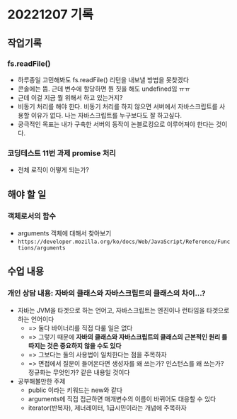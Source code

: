 # 20221207 기록
## 작업기록
### fs.readFile()
- 하루종일 고민해봐도 fs.readFile() 리턴을 내보낼 방법을 못찾겠다
- 콘솔에는 뜸. 근데 변수에 할당하면 뭔 짓을 해도 undefined임 ㅠㅠ
- 근데 이걸 지금 뭘 위해서 하고 있는거지? 
- 비동기 처리를 해야 한다. 비동기 처리를 하지 않으면 서버에서 자바스크립트를 사용할 이유가 없다. 나는 자바스크립트를 누구보다도 잘 하고싶다.
- 궁극적인 목표는 내가 구축한 서버의 동작이 논블로킹으로 이루어져야 한다는 것이다.

### 코딩테스트 11번 과제 promise 처리 
- 전체 로직이 어떻게 되는가?

## 해야 할 일
### 객체로서의 함수
- arguments 객체에 대해서 찾아보기
- `https://developer.mozilla.org/ko/docs/Web/JavaScript/Reference/Functions/arguments`

## 수업 내용
### 개인 상담 내용: 자바의 클래스와 자바스크립트의 클래스의 차이...?
- 자바는 JVM을 타겟으로 하는 언어고, 자바스크립트는 엔진이나 런타임을 타겟으로 하는 언어이다
  - => 둘다 바이너리를 직접 다룰 일은 없다
  - => 그렇기 때문에 **자바의 클래스와 자바스크립트의 클래스의 근본적인 원리 를 따지는 것은 중요하지 않을 수도 있다**
  - => 그보다는 둘의 사용법이 일치한다는 점을 주목하자
  - => 면접에서 질문이 들어온다면 생성자를 왜 쓰는가? 인스턴스를 왜 쓰는가? 정규화는 무엇인가? 같은 내용일 것이다
- 공부해볼만한 주제
  - public 이라는 키워드는 new와 같다
  - arguments에 직접 접근하면 매개변수의 이름이 바뀌어도 대응할 수 있다
  - iterator(반복자), 제너레이터, 1급시민이라는 개념에 주목하자